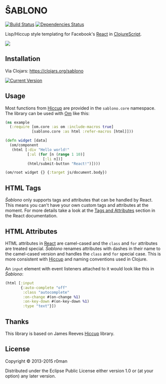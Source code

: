 # ŜABLONO
  [![Build Status](https://travis-ci.org/r0man/sablono.png)](https://travis-ci.org/r0man/sablono)
  [![Dependencies Status](http://jarkeeper.com/r0man/sablono/status.png)](http://jarkeeper.com/r0man/sablono)

Lisp/Hiccup style templating for Facebook's
[React](http://facebook.github.io/react) in
[ClojureScript](https://github.com/clojure/clojurescript).

![](http://imgs.xkcd.com/comics/tags.png)

## Installation

Via Clojars: https://clojars.org/sablono

[![Current Version](https://clojars.org/sablono/latest-version.svg)](https://clojars.org/sablono)

## Usage

Most functions from [Hiccup](https://github.com/weavejester/hiccup)
are provided in the `sablono.core` namespace. The library can be used
with [Om](https://github.com/swannodette/om) like this:

``` clj
(ns example
  (:require [om.core :as om :include-macros true]
			[sablono.core :as html :refer-macros [html]]))

(defn widget [data]
  (om/component
   (html [:div "Hello world!"
		  [:ul (for [n (range 1 10)]
				 [:li n])]
		  (html/submit-button "React!")])))

(om/root widget {} {:target js/document.body})
```

## HTML Tags

*Ŝablono* only supports tags and attributes that can be handled by
React. This means you can't have your own custom tags and attributes
at the moment. For more details take a look at the
[Tags and Attributes](http://facebook.github.io/react/docs/tags-and-attributes.html)
section in the React documentation.

## HTML Attributes

HTML attributes in
[React](http://facebook.github.io/react/docs/tags-and-attributes.html#html-attributes)
are camel-cased and the `class` and `for` attributes are treated
special. *Ŝablono* renames attributes with dashes in their name to the
camel-cased version and handles the `class` and `for` special
case. This is more consistent with
[Hiccup](https://github.com/weavejester/hiccup) and naming conventions
used in Clojure.

An `input` element with event listeners attached to it would look like
this in *Ŝablono*:

``` clj
(html [:input
	   {:auto-complete "off"
		:class "autocomplete"
		:on-change #(on-change %1)
		:on-key-down #(on-key-down %1)
		:type "text"}])
```

## Thanks

This library is based on James Reeves [Hiccup](https://github.com/weavejester/hiccup) library.

## License

Copyright © 2013-2015 r0man

Distributed under the Eclipse Public License either version 1.0 or (at
your option) any later version.
